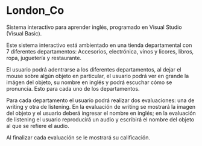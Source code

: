 # London_Co
Sistema interactivo para aprender inglés, programado en Visual Studio (Visual Basic).

Este sistema interactivo está ambientado en una tienda departamental con 7 diferentes departamentos: Accesorios, electrónica, vinos y licores, libros, ropa, juguetería y restaurante.

El usuario podrá adentrarse a los diferentes departamentos, al dejar el mouse sobre algún objeto en particular, el usuario podrá ver en grande la imágen del objeto, su nombre en inglés y podrá escuchar cómo se pronuncia. Esto para cada uno de los departamentos.

Para cada departamento el usuario podrá realizar dos evaluaciones: una de writing y otra de listening. En la evaluación de writing se mostrará la imagen del objeto y el usuario deberá ingresar el nombre en inglés; en la evaluación de listening el usuario reproducirá un audio y escribirá el nombre del objeto al que se refiere el audio. 

Al finalizar cada evaluación se le mostrará su calificación. 
